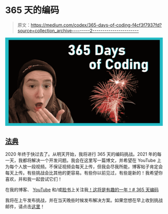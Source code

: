 # 365 天的编码

> 原文：<https://medium.com/codex/365-days-of-coding-f4cf3f7937fd?source=collection_archive---------2----------------------->

![](img/c1ee2a09bebf7274ee9bcaf5f949ad0d.png)

## [法典](http://medium.com/codex)

2020 年终于快过去了。从明天开始，我将进行 365 天的编码挑战。2021 年的每一天，我都将解决一个开发问题。我会在这里写一篇博文，并希望在 YouTube 上为每个人放一段视频。不保证视频会每天上传，但我会尽我所能，博客帖子肯定会每天上传。有些挑战会比其他的更容易。有些你以前见过，有些是新的！我希望你喜欢，并和我一起尝试它们！

在我的博客、 [YouTube](https://www.youtube.com/channel/UCJ-cXLeP-2NJzMGmzJ9JHpQ) 和/或[脸书](https://www.facebook.com/hellodevworldblog)上关注我[！这将是有趣的一年！# 365 天编码](http://hellodevworld.com)

我将在上午发布挑战，并在当天晚些时候发布解决方案。如果您想在早上收到挑战邮件，请点击[这里](https://lp.constantcontactpages.com/su/p9lFW6y/ChallengeSignUp)！